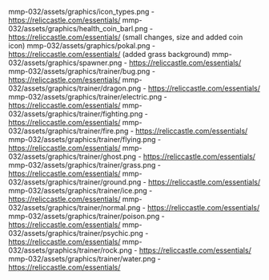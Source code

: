 mmp-032/assets/graphics/icon_types.png - https://reliccastle.com/essentials/
mmp-032/assets/graphics/health_coin_barl.png - https://reliccastle.com/essentials/ (small changes, size and added coin icon)
mmp-032/assets/graphics/pokal.png - https://reliccastle.com/essentials/ (added grass background)
mmp-032/assets/graphics/spawner.png - https://reliccastle.com/essentials/
mmp-032/assets/graphics/trainer/bug.png - https://reliccastle.com/essentials/
mmp-032/assets/graphics/trainer/dragon.png - https://reliccastle.com/essentials/
mmp-032/assets/graphics/trainer/electric.png - https://reliccastle.com/essentials/
mmp-032/assets/graphics/trainer/fighting.png - https://reliccastle.com/essentials/
mmp-032/assets/graphics/trainer/fire.png - https://reliccastle.com/essentials/
mmp-032/assets/graphics/trainer/flying.png - https://reliccastle.com/essentials/
mmp-032/assets/graphics/trainer/ghost.png - https://reliccastle.com/essentials/
mmp-032/assets/graphics/trainer/grass.png - https://reliccastle.com/essentials/
mmp-032/assets/graphics/trainer/ground.png - https://reliccastle.com/essentials/
mmp-032/assets/graphics/trainer/ice.png - https://reliccastle.com/essentials/
mmp-032/assets/graphics/trainer/normal.png - https://reliccastle.com/essentials/
mmp-032/assets/graphics/trainer/poison.png - https://reliccastle.com/essentials/
mmp-032/assets/graphics/trainer/psychic.png - https://reliccastle.com/essentials/
mmp-032/assets/graphics/trainer/rock.png - https://reliccastle.com/essentials/
mmp-032/assets/graphics/trainer/water.png - https://reliccastle.com/essentials/

